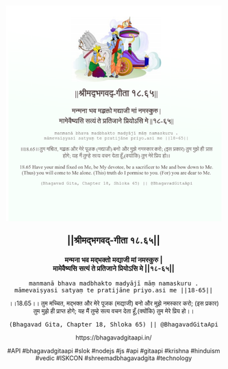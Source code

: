 <img src="../../asset/BG_18_65.png"/>
<center><h2>||श्रीमद्‍भगवद्‍-गीता १८.६५||</h2>
<h3>मन्मना भव मद्भक्तो मद्याजी मां नमस्कुरु |<br/>मामेवैष्यसि सत्यं ते प्रतिजाने प्रियोऽसि मे ||१८-६५||</h3>
<pre>manmanā bhava madbhakto madyājī māṃ namaskuru .<br/>māmevaiṣyasi satyaṃ te pratijāne priyo.asi me ||18-65||</pre>
<p>।।18.65।। तुम मच्चित, मद्भक्त और मेरे पूजक (मद्याजी) बनो और मुझे नमस्कार करो; (इस प्रकार) तुम मुझे ही प्राप्त होगे; यह मैं तुम्हे सत्य वचन देता हूँ,(क्योंकि) तुम मेरे प्रिय हो।।</p>
<pre>(Bhagavad Gita, Chapter 18, Shloka 65) || @BhagavadGitaApi</pre><p>https://bhagavadgitaapi.in/</p><p>#API #bhagavadgitaapi #slok #nodejs #js #api #gitaapi #krishna #hinduism #vedic #ISKCON #shreemadbhagavadgita #technology</p></center>